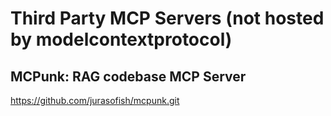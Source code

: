 # Third Party MCP Servers (not hosted by modelcontextprotocol)

## MCPunk: RAG codebase MCP Server
https://github.com/jurasofish/mcpunk.git
